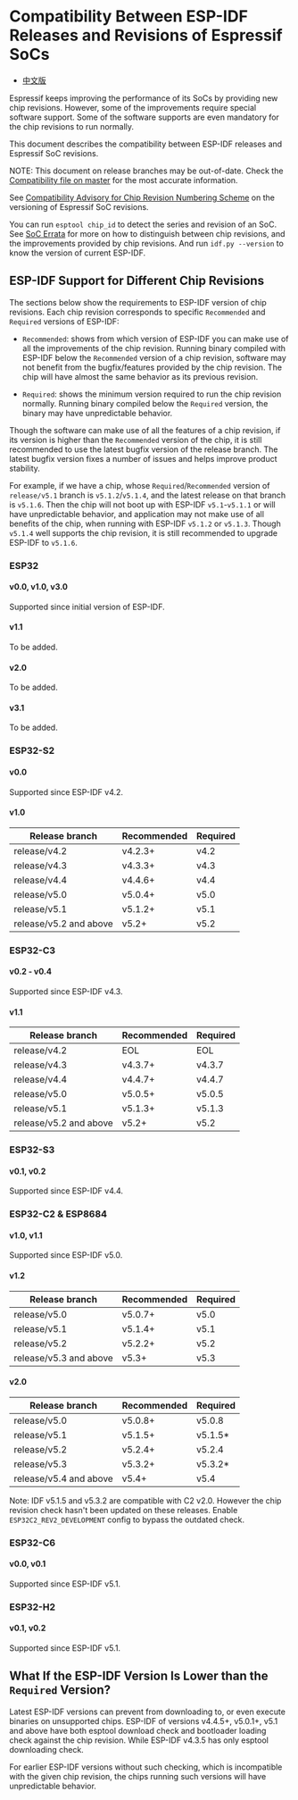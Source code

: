 # Compatibility Between ESP-IDF Releases and Revisions of Espressif SoCs

* [中文版](./COMPATIBILITY_CN.md)

Espressif keeps improving the performance of its SoCs by providing new chip revisions. However, some of the improvements require special software support. Some of the software supports are even mandatory for the chip revisions to run normally.

This document describes the compatibility between ESP-IDF releases and Espressif SoC revisions.

NOTE: This document on release branches may be out-of-date. Check the [Compatibility file on master](https://github.com/espressif/esp-idf/blob/master/COMPATIBILITY.md) for the most accurate information.

See [Compatibility Advisory for Chip Revision Numbering Scheme](https://www.espressif.com.cn/sites/default/files/advisory_downloads/AR2022-005%20Compatibility%20Advisory%20for%20Chip%20Revision%20Numbering%20%20Scheme.pdf) on the versioning of Espressif SoC revisions.

You can run `esptool chip_id` to detect the series and revision of an SoC. See [SoC Errata](https://www.espressif.com.cn/en/support/documents/technical-documents?keys=errata) for more on how to distinguish between chip revisions, and the improvements provided by chip revisions. And run `idf.py --version` to know the version of current ESP-IDF.

## ESP-IDF Support for Different Chip Revisions

The sections below show the requirements to ESP-IDF version of chip revisions. Each chip revision corresponds to specific `Recommended` and `Required` versions of ESP-IDF:

- `Recommended`: shows from which version of ESP-IDF you can make use of all the improvements of the chip revision. Running binary compiled with ESP-IDF below the `Recommended` version of a chip revision, software may not benefit from the bugfix/features provided by the chip revision. The chip will have almost the same behavior as its previous revision.

- `Required`: shows the minimum version required to run the chip revision normally. Running binary compiled below the `Required` version, the binary may have unpredictable behavior.

Though the software can make use of all the features of a chip revision, if its version is higher than the `Recommended` version of the chip, it is still recommended to use the latest bugfix version of the release branch. The latest bugfix version fixes a number of issues and helps improve product stability.

For example, if we have a chip, whose `Required`/`Recommended` version of `release/v5.1` branch is `v5.1.2`/`v5.1.4`, and the latest release on that branch is `v5.1.6`. Then the chip will not boot up with ESP-IDF `v5.1`-`v5.1.1` or will have unpredictable behavior, and application may not make use of all benefits of the chip, when running with ESP-IDF `v5.1.2` or `v5.1.3`. Though `v5.1.4` well supports the chip revision, it is still recommended to upgrade ESP-IDF to `v5.1.6`.

### ESP32

#### v0.0, v1.0, v3.0

Supported since initial version of ESP-IDF.

#### v1.1

To be added.

#### v2.0

To be added.

#### v3.1

To be added.

### ESP32-S2

#### v0.0

Supported since ESP-IDF v4.2.

#### v1.0

| Release branch         | Recommended | Required |
|------------------------|-------------|----------|
| release/v4.2           | v4.2.3+     | v4.2     |
| release/v4.3           | v4.3.3+     | v4.3     |
| release/v4.4           | v4.4.6+     | v4.4     |
| release/v5.0           | v5.0.4+     | v5.0     |
| release/v5.1           | v5.1.2+     | v5.1     |
| release/v5.2 and above | v5.2+       | v5.2     |

### ESP32-C3

#### v0.2 - v0.4

Supported since ESP-IDF v4.3.

#### v1.1

| Release branch         | Recommended | Required |
|------------------------|-------------|----------|
| release/v4.2           | EOL         | EOL      |
| release/v4.3           | v4.3.7+     | v4.3.7   |
| release/v4.4           | v4.4.7+     | v4.4.7   |
| release/v5.0           | v5.0.5+     | v5.0.5   |
| release/v5.1           | v5.1.3+     | v5.1.3   |
| release/v5.2 and above | v5.2+       | v5.2     |

### ESP32-S3

#### v0.1, v0.2

Supported since ESP-IDF v4.4.

### ESP32-C2 & ESP8684

#### v1.0, v1.1

Supported since ESP-IDF v5.0.

#### v1.2

| Release branch         | Recommended | Required |
|------------------------|-------------|----------|
| release/v5.0           | v5.0.7+     | v5.0     |
| release/v5.1           | v5.1.4+     | v5.1     |
| release/v5.2           | v5.2.2+     | v5.2     |
| release/v5.3 and above | v5.3+       | v5.3     |

#### v2.0

| Release branch         | Recommended | Required |
|------------------------|-------------|----------|
| release/v5.0           | v5.0.8+     | v5.0.8   |
| release/v5.1           | v5.1.5+     | v5.1.5*  |
| release/v5.2           | v5.2.4+     | v5.2.4   |
| release/v5.3           | v5.3.2+     | v5.3.2*  |
| release/v5.4 and above | v5.4+       | v5.4     |

Note: IDF v5.1.5 and v5.3.2 are compatible with C2 v2.0. However the chip revision check hasn't been updated on these releases. Enable `ESP32C2_REV2_DEVELOPMENT` config to bypass the outdated check.

### ESP32-C6

#### v0.0, v0.1

Supported since ESP-IDF v5.1.

### ESP32-H2

#### v0.1, v0.2

Supported since ESP-IDF v5.1.

## What If the ESP-IDF Version Is Lower than the `Required` Version?

Latest ESP-IDF versions can prevent from downloading to, or even execute binaries on unsupported chips. ESP-IDF of versions v4.4.5+, v5.0.1+, v5.1 and above have both esptool download check and bootloader loading check against the chip revision. While ESP-IDF v4.3.5 has only esptool downloading check.

For earlier ESP-IDF versions without such checking, which is incompatible with the given chip revision, the chips running such versions will have unpredictable behavior.
